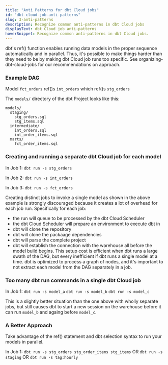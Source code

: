```yaml
---
title: "Anti Patterns for dbt Cloud jobs"
id: "dbt-cloud-job-anti-patterns"
slug: 3-anti-patterns
description: Recognize common anti-patterns in dbt Cloud jobs
displayText: dbt Cloud job anti-patterns
hoverSnippet: Recognize common anti-patterns in dbt Cloud jobs.
---
```


dbt's ref() function enables running data models in the proper sequence automatically and in parallel. Thus, it's possible to make things harder than they need to be by making dbt Cloud job runs too specific. See organizing-dbt-cloud-jobs for our recommendations on approach.

### Example DAG

Model `fct_orders` ref()s `int_orders` which ref()s `stg_orders`

The `models/` directory of the dbt Project looks like this:

```
models/
  staging/
    stg_orders.sql
    stg_items.sql
  intermediate/
    int_orders.sql
    int_order_items.sql
  marts/
    fct_order_items.sql
```

### Creating and running a separate dbt Cloud job for each model

In Job 1:
`dbt run -s stg_orders`

In Job 2:
`dbt run -s int_orders`

In Job 3:
`dbt run -s fct_orders`

Creating distinct jobs to invoke a single model as shown in the above example is strongly discouraged because it creates a lot of overhead for each job run. Specifically for each job:
- the run will queue to be processed by the dbt Cloud Scheduler
- the dbt Cloud Scheduler will prepare an environment to execute dbt in
- dbt will clone the repository
- dbt will clone the packaage dependencies
- dbt will parse the complete project
- dbt will establish the connection with the warehouse
all before the model build begins.
This setup cost is efficient when dbt runs a large swath of the DAG, but every inefficient if dbt runs a single model at a time. dbt is optimized to process a graph of nodes, and it's important to not extract each model from the DAG separately in a job.

### Too many dbt run commands in a single dbt Cloud job

In Job 1:
`dbt run -s model_a`
`dbt run -s model_b`
`dbt run -s model_c`

This is a slightly better situation than the one above with wholly separate jobs, but still causes dbt to start a new session on the warehouse before it can run `model_b` and againg before `model_c`.

### A Better Approach

Take advantage of the ref() statement and dbt selection syntax to run your models in parallel.

In Job 1:
`dbt run -s stg_orders stg_order_items stg_items`
OR
`dbt run -s staging`
OR
`dbt run -s tag:hourly`

